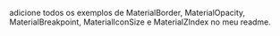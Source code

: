 adicione todos os exemplos de MaterialBorder, MaterialOpacity, MaterialBreakpoint, MaterialIconSize e MaterialZIndex no meu readme.
